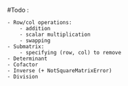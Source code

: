 #Todo :

	- Row/col operations:
		- addition
		- scalar multiplication
		- swapping
	- Submatrix:
		- specifying (row, col) to remove
	- Determinant
	- Cofactor
	- Inverse (+ NotSquareMatrixError)
	- Division


